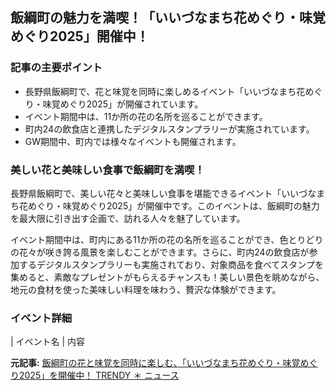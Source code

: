 ## 飯綱町の魅力を満喫！「いいづなまち花めぐり・味覚めぐり2025」開催中！

### 記事の主要ポイント

* 長野県飯綱町で、花と味覚を同時に楽しめるイベント「いいづなまち花めぐり・味覚めぐり2025」が開催されています。
* イベント期間中は、11か所の花の名所を巡ることができます。
* 町内24の飲食店と連携したデジタルスタンプラリーが実施されています。
* GW期間中、町内では様々なイベントも開催されます。

### 美しい花と美味しい食事で飯綱町を満喫！

長野県飯綱町で、美しい花々と美味しい食事を堪能できるイベント「いいづなまち花めぐり・味覚めぐり2025」が開催中です。このイベントは、飯綱町の魅力を最大限に引き出す企画で、訪れる人々を魅了しています。

イベント期間中は、町内にある11か所の花の名所を巡ることができ、色とりどりの花々が咲き誇る風景を楽しむことができます。さらに、町内24の飲食店が参加するデジタルスタンプラリーも実施されており、対象商品を食べてスタンプを集めると、素敵なプレゼントがもらえるチャンスも！美しい景色を眺めながら、地元の食材を使った美味しい料理を味わう、贅沢な体験ができます。

### イベント詳細

| イベント名 | 内容 

**元記事:** [飯綱町の花と味覚を同時に楽しむ、「いいづなまち花めぐり・味覚めぐり2025」を開催中！ TRENDY ＊ ニュース](https://trendy-news.jp/602260/)